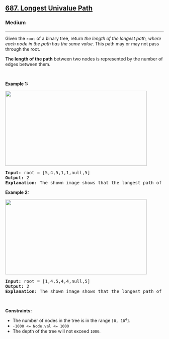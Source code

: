 <h2><a href="https://leetcode.com/problems/longest-univalue-path/">687. Longest Univalue Path</a></h2><h3>Medium</h3><hr><div style="user-select: auto;"><p style="user-select: auto;">Given the <code style="user-select: auto;">root</code> of a binary tree, return <em style="user-select: auto;">the length of the longest path, where each node in the path has the same value</em>. This path may or may not pass through the root.</p>

<p style="user-select: auto;"><strong style="user-select: auto;">The length of the path</strong> between two nodes is represented by the number of edges between them.</p>

<p style="user-select: auto;">&nbsp;</p>
<p style="user-select: auto;"><strong class="example" style="user-select: auto;">Example 1:</strong></p>
<img alt="" src="https://assets.leetcode.com/uploads/2020/10/13/ex1.jpg" style="width: 450px; height: 238px; user-select: auto;">
<pre style="user-select: auto;"><strong style="user-select: auto;">Input:</strong> root = [5,4,5,1,1,null,5]
<strong style="user-select: auto;">Output:</strong> 2
<strong style="user-select: auto;">Explanation:</strong> The shown image shows that the longest path of the same value (i.e. 5).
</pre>

<p style="user-select: auto;"><strong class="example" style="user-select: auto;">Example 2:</strong></p>
<img alt="" src="https://assets.leetcode.com/uploads/2020/10/13/ex2.jpg" style="width: 450px; height: 238px; user-select: auto;">
<pre style="user-select: auto;"><strong style="user-select: auto;">Input:</strong> root = [1,4,5,4,4,null,5]
<strong style="user-select: auto;">Output:</strong> 2
<strong style="user-select: auto;">Explanation:</strong> The shown image shows that the longest path of the same value (i.e. 4).
</pre>

<p style="user-select: auto;">&nbsp;</p>
<p style="user-select: auto;"><strong style="user-select: auto;">Constraints:</strong></p>

<ul style="user-select: auto;">
	<li style="user-select: auto;">The number of nodes in the tree is in the range <code style="user-select: auto;">[0, 10<sup style="user-select: auto;">4</sup>]</code>.</li>
	<li style="user-select: auto;"><code style="user-select: auto;">-1000 &lt;= Node.val &lt;= 1000</code></li>
	<li style="user-select: auto;">The depth of the tree will not exceed <code style="user-select: auto;">1000</code>.</li>
</ul>
</div>